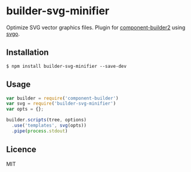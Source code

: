 # builder-svg-minifier

Optimize SVG vector graphics files. Plugin for [component-builder2](https://github.com/component/builder2.js) using [svgo](https://github.com/svg/svgo).

## Installation

```
$ npm install builder-svg-minifier --save-dev
```

## Usage

```js
var builder = require('component-builder')
var svg = require('builder-svg-minifier')
var opts = {};

builder.scripts(tree, options)
  .use('templates', svg(opts))
  .pipe(process.stdout)
```

## Licence

MIT
